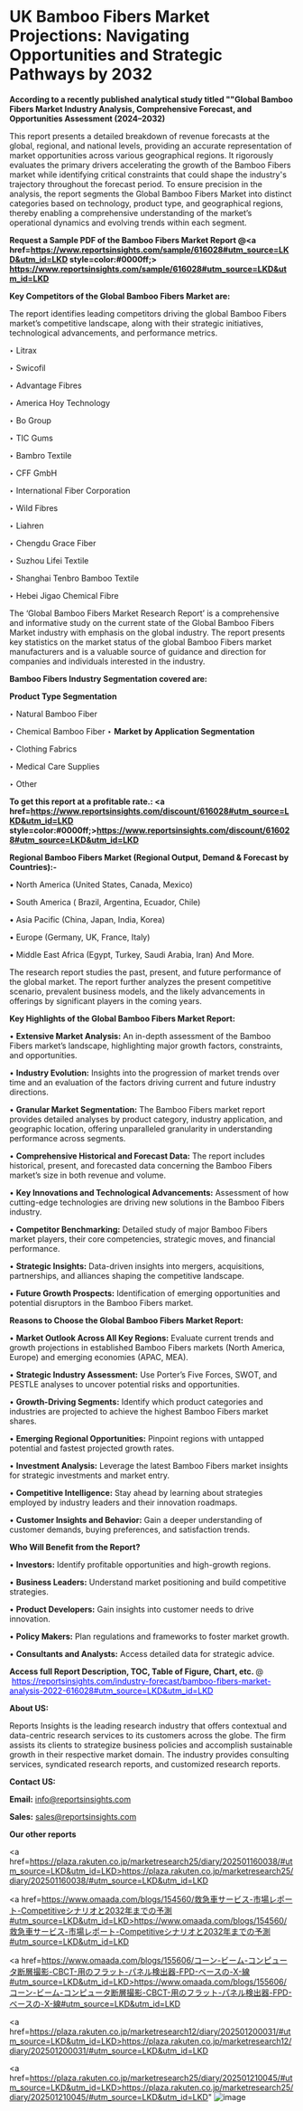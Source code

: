 # UK Bamboo Fibers Market Projections: Navigating Opportunities and Strategic Pathways by 2032

<strong>According to a recently published analytical study titled ""Global Bamboo Fibers Market Industry Analysis, Comprehensive Forecast, and Opportunities Assessment (2024–2032)</strong>

This report presents a detailed breakdown of revenue forecasts at the global, regional, and national levels, providing an accurate representation of market opportunities across various geographical regions. It rigorously evaluates the primary drivers accelerating the growth of the Bamboo Fibers market while identifying critical constraints that could shape the industry's trajectory throughout the forecast period. To ensure precision in the analysis, the report segments the Global Bamboo Fibers Market into distinct categories based on technology, product type, and geographical regions, thereby enabling a comprehensive understanding of the market’s operational dynamics and evolving trends within each segment.

<strong>Request a Sample PDF of the Bamboo Fibers Market Report </strong><strong>@<a href=https://www.reportsinsights.com/sample/616028#utm_source=LKD&utm_id=LKD style=color:#0000ff;> https://www.reportsinsights.com/sample/616028#utm_source=LKD&utm_id=LKD</a></strong></font>

<strong>Key Competitors of the Global Bamboo Fibers Market are:</strong>

The report identifies leading competitors driving the global Bamboo Fibers market’s competitive landscape, along with their strategic initiatives, technological advancements, and performance metrics.

‣ Litrax

‣ Swicofil

‣ Advantage Fibres

‣ America Hoy Technology

‣ Bo Group

‣ TIC Gums

‣ Bambro Textile

‣ CFF GmbH

‣ International Fiber Corporation

‣ Wild Fibres

‣ Liahren

‣ Chengdu Grace Fiber

‣ Suzhou Lifei Textile

‣ Shanghai Tenbro Bamboo Textile

‣ Hebei Jigao Chemical Fibre

The ‘Global Bamboo Fibers Market Research Report’ is a comprehensive and informative study on the current state of the Global Bamboo Fibers Market industry with emphasis on the global industry. The report presents key statistics on the market status of the global Bamboo Fibers market manufacturers and is a valuable source of guidance and direction for companies and individuals interested in the industry.

<strong>Bamboo Fibers Industry Segmentation covered are:</strong>

<strong>Product Type Segmentation</strong>

‣ Natural Bamboo Fiber

‣ Chemical Bamboo Fiber
‣ 
<strong>Market by Application Segmentation</strong>

‣ Clothing Fabrics

‣ Medical Care Supplies

‣ Other

<strong>To get this report at a profitable rate.: <a href=https://www.reportsinsights.com/discount/616028#utm_source=LKD&utm_id=LKD style=color:#0000ff;>https://www.reportsinsights.com/discount/616028#utm_source=LKD&utm_id=LKD</a></strong></font>

<strong>Regional Bamboo Fibers Market (Regional Output, Demand &amp; Forecast by Countries):-</strong>

• North America (United States, Canada, Mexico)

• South America ( Brazil, Argentina, Ecuador, Chile)

• Asia Pacific (China, Japan, India, Korea)

• Europe (Germany, UK, France, Italy)

• Middle East Africa (Egypt, Turkey, Saudi Arabia, Iran) And More.

The research report studies the past, present, and future performance of the global market. The report further analyzes the present competitive scenario, prevalent business models, and the likely advancements in offerings by significant players in the coming years.

<strong>Key Highlights of the Global Bamboo Fibers Market Report:</strong>

• <strong>Extensive Market Analysis:</strong> An in-depth assessment of the Bamboo Fibers market’s landscape, highlighting major growth factors, constraints, and opportunities.

• <strong>Industry Evolution:</strong> Insights into the progression of market trends over time and an evaluation of the factors driving current and future industry directions.

• <strong>Granular Market Segmentation:</strong> The Bamboo Fibers market report provides detailed analyses by product category, industry application, and geographic location, offering unparalleled granularity in understanding performance across segments.

• <strong>Comprehensive Historical and Forecast Data:</strong> The report includes historical, present, and forecasted data concerning the Bamboo Fibers market’s size in both revenue and volume.

• <strong>Key Innovations and Technological Advancements:</strong> Assessment of how cutting-edge technologies are driving new solutions in the Bamboo Fibers industry.

• <strong>Competitor Benchmarking:</strong> Detailed study of major Bamboo Fibers market players, their core competencies, strategic moves, and financial performance.

• <strong>Strategic Insights:</strong> Data-driven insights into mergers, acquisitions, partnerships, and alliances shaping the competitive landscape.

• <strong>Future Growth Prospects:</strong> Identification of emerging opportunities and potential disruptors in the Bamboo Fibers market.

<strong>Reasons to Choose the Global Bamboo Fibers Market Report:</strong>

• <strong>Market Outlook Across All Key Regions:</strong> Evaluate current trends and growth projections in established Bamboo Fibers markets (North America, Europe) and emerging economies (APAC, MEA).

• <strong>Strategic Industry Assessment:</strong> Use Porter’s Five Forces, SWOT, and PESTLE analyses to uncover potential risks and opportunities.

• <strong>Growth-Driving Segments:</strong> Identify which product categories and industries are projected to achieve the highest Bamboo Fibers market shares.

• <strong>Emerging Regional Opportunities:</strong> Pinpoint regions with untapped potential and fastest projected growth rates.

• <strong>Investment Analysis:</strong> Leverage the latest Bamboo Fibers market insights for strategic investments and market entry.

• <strong>Competitive Intelligence:</strong> Stay ahead by learning about strategies employed by industry leaders and their innovation roadmaps.

• <strong>Customer Insights and Behavior:</strong> Gain a deeper understanding of customer demands, buying preferences, and satisfaction trends.

<strong>Who Will Benefit from the Report?</strong>

• <strong>Investors:</strong> Identify profitable opportunities and high-growth regions.

• <strong>Business Leaders:</strong> Understand market positioning and build competitive strategies.

• <strong>Product Developers:</strong> Gain insights into customer needs to drive innovation.

• <strong>Policy Makers:</strong> Plan regulations and frameworks to foster market growth.

• <strong>Consultants and Analysts:</strong> Access detailed data for strategic advice.
</ul>
<strong>Access full Report Description, TOC, Table of Figure, Chart, etc. </strong>@  <a href=https://reportsinsights.com/industry-forecast/bamboo-fibers-market-analysis-2022-616028#utm_source=LKD&utm_id=LKD style=color:#0000ff;>https://reportsinsights.com/industry-forecast/bamboo-fibers-market-analysis-2022-616028#utm_source=LKD&utm_id=LKD</a></font>

<strong><strong>About US</strong>:</strong>

Reports Insights is the leading research industry that offers contextual and data-centric research services to its customers across the globe. The firm assists its clients to strategize business policies and accomplish sustainable growth in their respective market domain. The industry provides consulting services, syndicated research reports, and customized research reports.

<strong>Contact US:</strong>

<p class=""""><b>Email:</b> <a href=mailto:info@reportsinsights.com>info@reportsinsights.com</a></p>
<p class=""""><b>Sales:</b> <a href=mailto:sales@reportsinsights.com>sales@reportsinsights.com</a></p>

<strong>Our other reports</strong>

<a href=https://plaza.rakuten.co.jp/marketresearch25/diary/202501160038/#utm_source=LKD&utm_id=LKD>https://plaza.rakuten.co.jp/marketresearch25/diary/202501160038/#utm_source=LKD&utm_id=LKD</a>

<a href=https://www.omaada.com/blogs/154560/救急車サービス-市場レポート-Competitiveシナリオと2032年までの予測#utm_source=LKD&utm_id=LKD>https://www.omaada.com/blogs/154560/救急車サービス-市場レポート-Competitiveシナリオと2032年までの予測#utm_source=LKD&utm_id=LKD</a>

<a href=https://www.omaada.com/blogs/155606/コーン-ビーム-コンピュータ断層撮影-CBCT-用のフラット-パネル検出器-FPD-ベースの-X-線#utm_source=LKD&utm_id=LKD>https://www.omaada.com/blogs/155606/コーン-ビーム-コンピュータ断層撮影-CBCT-用のフラット-パネル検出器-FPD-ベースの-X-線#utm_source=LKD&utm_id=LKD</a>

<a href=https://plaza.rakuten.co.jp/marketresearch12/diary/202501200031/#utm_source=LKD&utm_id=LKD>https://plaza.rakuten.co.jp/marketresearch12/diary/202501200031/#utm_source=LKD&utm_id=LKD</a>

<a href=https://plaza.rakuten.co.jp/marketresearch25/diary/202501210045/#utm_source=LKD&utm_id=LKD>https://plaza.rakuten.co.jp/marketresearch25/diary/202501210045/#utm_source=LKD&utm_id=LKD</a>"
![image](https://github.com/user-attachments/assets/23f16118-7b17-43b8-a819-768363fb3f26)
